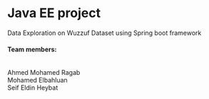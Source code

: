 <h1>Java EE project</h1>
Data Exploration on Wuzzuf Dataset using Spring boot framework</br>
<h4>Team members:</h4></br>
Ahmed Mohamed Ragab</br>
Mohamed Elbahluan</br>
Seif Eldin Heybat</br>
